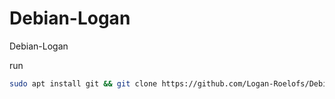 # Debian-Logan
Debian-Logan

run 
```bash
sudo apt install git && git clone https://github.com/Logan-Roelofs/Debian-Logan/ && sudo sh insatll.sh
```
